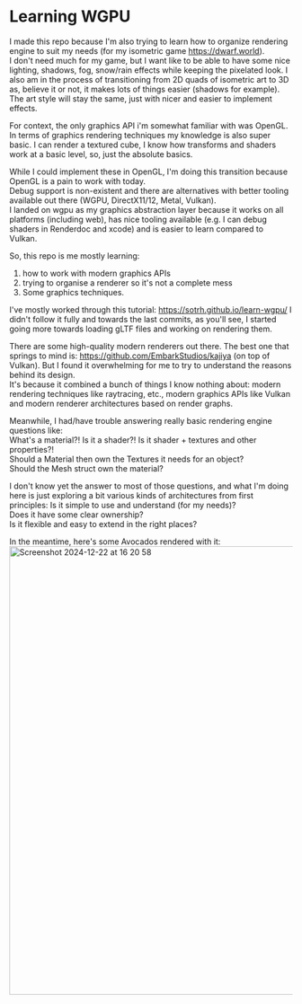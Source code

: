 # Learning WGPU

I made this repo because I'm also trying to learn how to organize rendering engine to suit my needs (for my isometric game https://dwarf.world).  
I don't need much for my game, but I want like to be able to have some nice lighting, shadows, fog, snow/rain effects while keeping the pixelated look.
I also am in the process of transitioning from 2D quads of isometric art to 3D as, believe it or not, it makes lots of things easier (shadows for example).
The art style will stay the same, just with nicer and easier to implement effects.

For context, the only graphics API i'm somewhat familiar with was OpenGL.  
In terms of graphics rendering techniques my knowledge is also super basic.
I can render a textured cube, I know how transforms and shaders work at a basic level, so, just the absolute basics.  

While I could implement these in OpenGL, I'm doing this transition because OpenGL is a pain to work with today.  
Debug support is non-existent and there are alternatives with better tooling available out there (WGPU, DirectX11/12, Metal, Vulkan).  
I landed on wgpu as my graphics abstraction layer because it works on all platforms (including web), has nice tooling available (e.g. I can debug shaders in Renderdoc and xcode) and is easier to learn compared to Vulkan.

So, this repo is me mostly learning: 
1) how to work with modern graphics APIs
2) trying to organise a renderer so it's not a complete mess
3) Some graphics techniques.


I've mostly worked through this tutorial: https://sotrh.github.io/learn-wgpu/
I didn't follow it fully and towards the last commits, as you'll see, I started going more towards loading gLTF files and working on rendering them.

There are some high-quality modern renderers out there. The best one that springs to mind is: https://github.com/EmbarkStudios/kajiya (on top of Vulkan).
But I found it overwhelming for me to try to understand the reasons behind its design.  
It's because it combined a bunch of things I know nothing about: modern rendering techniques like raytracing, etc., modern graphics APIs like Vulkan and modern renderer architectures based on render graphs.


Meanwhile, I had/have trouble answering really basic rendering engine questions like:   
What's a material?! Is it a shader?! Is it shader + textures and other properties?!  
Should a Material then own the Textures it needs for an object?  
Should the Mesh struct own the material?  

I don't know yet the answer to most of those questions, and what I'm doing here is just exploring a bit various kinds of architectures from first principles:
Is it simple to use and understand (for my needs)?  
Does it have some clear ownership?  
Is it flexible and easy to extend in the right places?  

In the meantime, here's some Avocados rendered with it:
<img width="799" alt="Screenshot 2024-12-22 at 16 20 58" src="https://github.com/user-attachments/assets/aec17b46-d23e-459e-937a-88d887e6c27c" />


